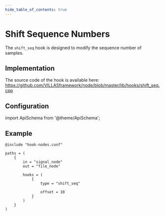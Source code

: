 ```yaml
---
hide_table_of_contents: true
---
```


# Shift Sequence Numbers

The `shift_seq` hook is designed to modify the sequence number of samples.

## Implementation

The source code of the hook is available here:
https://github.com/VILLASframework/node/blob/master/lib/hooks/shift_seq.cpp

## Configuration

import ApiSchema from '@theme/ApiSchema';

<ApiSchema id="node" example pointer="#/components/schemas/shift_seq" />

## Example

``` url="external/node/etc/examples/hooks/shift_seq.conf" title="node/etc/examples/hooks/shift_seq.conf"
@include "hook-nodes.conf"

paths = (
	{
		in = "signal_node"
		out = "file_node"

		hooks = (
			{
				type = "shift_seq"

				offset = 10
			}
		)
	}
)
```
